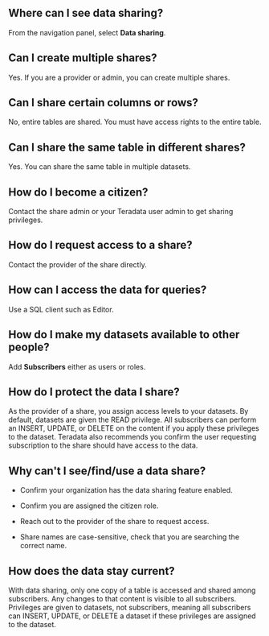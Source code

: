 ## Where can I see data sharing?


From the navigation panel, select **Data sharing**.

## Can I create multiple shares?


Yes. If you are a provider or admin, you can create multiple shares.

## Can I share certain columns or rows?


No, entire tables are shared. You must have access rights to the entire table.

## Can I share the same table in different shares?


Yes. You can share the same table in multiple datasets.

## How do I become a citizen?


Contact the share admin or your Teradata user admin to get sharing privileges.

## How do I request access to a share?


Contact the provider of the share directly.

## How can I access the data for queries?


Use a SQL client such as Editor.

## How do I make my datasets available to other people?


Add **Subscribers** either as users or roles.

## How do I protect the data I share?


As the provider of a share, you assign access levels to your datasets. By default, datasets are given the READ privilege. All subscribers can perform an INSERT, UPDATE, or DELETE on the content if you apply these privileges to the dataset. Teradata also recommends you confirm the user requesting subscription to the share should have access to the data.

## Why can't I see/find/use a data share?


-   Confirm your organization has the data sharing feature enabled.


-   Confirm you are assigned the citizen role.


-   Reach out to the provider of the share to request access.


-   Share names are case-sensitive, check that you are searching the correct name.


## How does the data stay current?


With data sharing, only one copy of a table is accessed and shared among subscribers. Any changes to that content is visible to all subscribers. Privileges are given to datasets, not subscribers, meaning all subscribers can INSERT, UPDATE, or DELETE a dataset if these privileges are assigned to the dataset.

